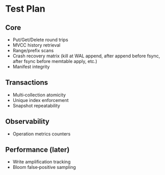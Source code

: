 
# Test Plan

## Core
- Put/Get/Delete round trips
- MVCC history retrieval
- Range/prefix scans
- Crash recovery matrix (kill at WAL append, after append before fsync, after fsync before memtable apply, etc.)
- Manifest integrity

## Transactions
- Multi‑collection atomicity
- Unique index enforcement
- Snapshot repeatability

## Observability
- Operation metrics counters

## Performance (later)
- Write amplification tracking
- Bloom false‑positive sampling
